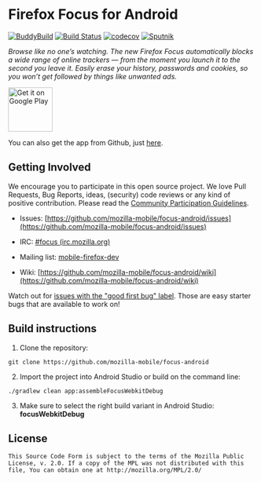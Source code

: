 # Firefox Focus for Android

[![BuddyBuild](https://dashboard.buddybuild.com/api/statusImage?appID=584f67f6f3d6eb01000842d6&branch=master&build=latest)](https://dashboard.buddybuild.com/apps/584f67f6f3d6eb01000842d6/build/latest?branch=master)
[![Build Status](https://travis-ci.org/mozilla-mobile/focus-android.svg?branch=master)](https://travis-ci.org/mozilla-mobile/focus-android)
[![codecov](https://codecov.io/gh/mozilla-mobile/focus-android/branch/master/graph/badge.svg)](https://codecov.io/gh/mozilla-mobile/focus-android/branch/master)
[![Sputnik](https://sputnik.ci/conf/badge)](https://sputnik.ci/app#/builds/mozilla-mobile/focus-android)

_Browse like no one’s watching. The new Firefox Focus automatically blocks a wide range of online trackers — from the moment you launch it to the second you leave it. Easily erase your history, passwords and cookies, so you won’t get followed by things like unwanted ads._

<a href="https://play.google.com/store/apps/details?id=org.mozilla.focus" target="_blank">
<img src="https://play.google.com/intl/en_us/badges/images/generic/en-play-badge.png" alt="Get it on Google Play" height="90"/></a>

You can also get the app from Github, just [here](https://github.com/mozilla-mobile/focus-android/releases).

Getting Involved
----------------

We encourage you to participate in this open source project. We love Pull Requests, Bug Reports, ideas, (security) code reviews or any kind of positive contribution. Please read the [Community Participation Guidelines](https://www.mozilla.org/en-US/about/governance/policies/participation/).

* Issues: [https://github.com/mozilla-mobile/focus-android/issues](https://github.com/mozilla-mobile/focus-android/issues)

* IRC: [#focus (irc.mozilla.org)](https://wiki.mozilla.org/IRC)

* Mailing list: [mobile-firefox-dev](https://mail.mozilla.org/listinfo/mobile-firefox-dev)

* Wiki: [https://github.com/mozilla-mobile/focus-android/wiki](https://github.com/mozilla-mobile/focus-android/wiki)

Watch out for [issues with the "good first bug" label](https://github.com/mozilla-mobile/focus-android/issues?q=is%3Aopen+is%3Aissue+label%3A%22good+first+bug%22). Those are easy starter bugs that are available to work on!

Build instructions
------------------

1. Clone the repository:

  ```shell
  git clone https://github.com/mozilla-mobile/focus-android
  ```

2. Import the project into Android Studio or build on the command line:

  ```shell
  ./gradlew clean app:assembleFocusWebkitDebug
  ```

3. Make sure to select the right build variant in Android Studio: **focusWebkitDebug**

License
-------

    This Source Code Form is subject to the terms of the Mozilla Public
    License, v. 2.0. If a copy of the MPL was not distributed with this
    file, You can obtain one at http://mozilla.org/MPL/2.0/
